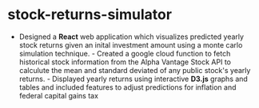 # stock-returns-simulator
  - Designed a **React** web application which visualizes predicted yearly stock returns given an inital investment amount using a monte carlo simulation technique.   - Created a google cloud function to fetch historical stock information from the Alpha Vantage Stock API to calculute the mean and standard deviated of any public stock's yearly returns.      - Displayed yearly returns using interactive **D3.js** graphs and tables and included features to adjust predictions for inflation and federal capital gains tax
